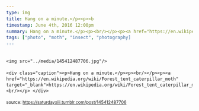 ```yaml
---
type: img
title: Hang on a minute.</p><p><b
timestamp: June 4th, 2016 12:00pm
summary: Hang on a minute.</p><p><br/></p><p><a href="https://en.wikipedia.org/wiki/Forest_tent_caterpillar_moth" target="_blank">https://en.wikipedia.org/wiki/
tags: ["photo", "moth", "insect", "photography]
---
```


                
                
                
                                                                                        <img src="../media/145412487706.jpg"/>
                                                                                          <div class="caption"><p>Hang on a minute.</p><p><br/></p><p><a href="https://en.wikipedia.org/wiki/Forest_tent_caterpillar_moth" target="_blank">https://en.wikipedia.org/wiki/Forest_tent_caterpillar_moth</a><br/></p> </div>
                                    
                
                
                
                
                                
<small>source: https://saturdayxiii.tumblr.com/post/145412487706</small>